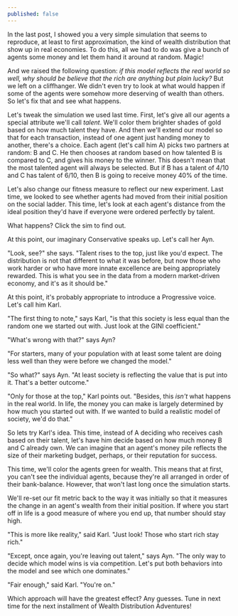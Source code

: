 ```yaml
---
published: false
---
```

In the last post, I showed you a very simple simulation that seems to reproduce, at least to first approximation, the kind of wealth distribution that show up in real economies. To do this, all we had to do was give a bunch of agents some money and let them hand it around at random. Magic! 

And we raised the following question: *if this model reflects the real world so well, why should be believe that the rich are anything but plain lucky?* But we left on a cliffhanger. We didn't even try to look at what would happen if some of the agents were somehow more deserving of wealth than others. So let's fix that and see what happens. 

Let's tweak the simulation we used last time. First, let's give all our agents a special attribute we'll call *talent*. We'll color them brighter shades of gold based on how much talent they have. And then we'll extend our model so that for each transaction, instead of one agent just handing money to another, there's a choice. Each agent (let's call him A) picks two partners at random: B and C. He then chooses at random based on how talented B is compared to C, and gives his money to the winner. This doesn't mean that the most talented agent will always be selected. But if B has a talent of 4/10 and C has talent of 6/10, then B is going to receive money 40% of the time. 

Let's also change our fitness measure to reflect our new experiment. Last time, we looked to see whether agents had moved from their initial position on the social ladder. This time, let's look at each agent's distance from the ideal position they'd have if everyone were ordered perfectly by talent. 

What happens? Click the sim to find out.



At this point, our imaginary Conservative speaks up. Let's call her Ayn. 

"Look, see?" she says. "Talent rises to the top, just like you'd expect. The distribution is not that different to what it was before, but now those who work harder or who have more innate excellence are being appropriately rewarded. This is what you see in the data from a modern market-driven economy, and it's as it should be."

At this point, it's probably appropriate to introduce a Progressive voice. Let's call him Karl.

"The first thing to note," says Karl, "is that this society is less equal than the random one we started out with. Just look at the GINI coefficient." 

"What's wrong with that?" says Ayn?

"For starters, many of your population with at least some talent are doing less well than they were before we changed the model."

"So what?" says Ayn. "At least society is reflecting the value that is put into it. That's a better outcome."

"Only for those at the top," Karl points out. "Besides, this *isn't* what happens in the real world. In life, the money you can make is largely determined by how much you started out with. If we wanted to build a realistic model of society, we'd do that."

So lets try Karl's idea. This time, instead of A deciding who receives cash based on their talent, let's have him decide based on how much money B and C already own. We can imagine that an agent's money pile reflects the size of their marketing budget, perhaps, or their reputation for success. 

This time, we'll color the agents green for wealth. This means that at first, you can't see the individual agents, because they're all arranged in order of their bank-balance. However, that won't last long once the simulation starts. 

We'll re-set our fit metric back to the way it was initially so that it measures the change in an agent's wealth from their initial position. If where you start off in life is a good measure of where you end up, that number should stay high. 



"This is more like reality," said Karl. "Just look! Those who start rich stay rich."

"Except, once again, you're leaving out talent," says Ayn. "The only way to decide which model wins is via competition. Let's put both behaviors into the model and see which one dominates."

"Fair enough," said Karl. "You're on."

Which approach will have the greatest effect? Any guesses. Tune in next time for the next installment of Wealth Distribution Adventures!
